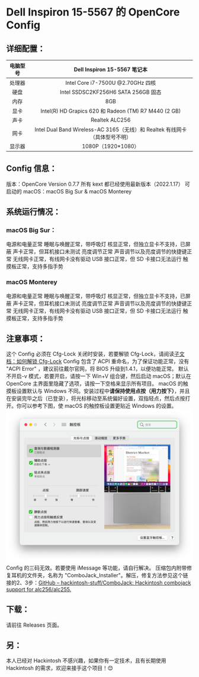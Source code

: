 # Dell Inspiron 15-5567 的 OpenCore Config
## 详细配置：
|电脑型号   |Dell Inspiron 15-5567 笔记本|
|  :----:    |  :----:                            |
|处理器|Intel Core i7-7500U @2.70GHz 四核|
|硬盘|Intel SSDSC2KF256H6 SATA 256GB 固态|
|    内存      |           8GB        |
|显卡| Intel(R) HD Grapics 620 和 Radeon (TM) R7 M440 (2 GB)|
|声卡|Realtek ALC256|
|网卡|Intel Dual Band Wireless-AC 3165（无线）和 Realtek 有线网卡（具体型号不明）|
|显示器|1080P（1920\*1080）|
## Config 信息：
版本：OpenCore Version 0.7.7
所有 kext 都已经使用最新版本（2022.1.17）
可启动的 macOS：macOS Big Sur & macOS Monterey
## 系统运行情况：
### macOS Big Sur：
电源和电量正常
睡眠与唤醒正常，带呼吸灯
核显正常，但独立显卡不支持，已屏蔽
声卡正常，但耳机接口未测试
亮度调节正常
声音调节以及亮度调节的快捷键正常
无线网卡正常，有线网卡没有驱动
USB 接口正常，但 SD 卡接口无法运行
触摸板正常，支持多指手势
### macOS Monterey
电源和电量正常
睡眠与唤醒正常，带呼吸灯
核显正常，但独立显卡不支持，已屏蔽
声卡正常，但耳机接口未测试
亮度调节正常
声音调节以及亮度调节的快捷键正常
无线网卡正常，有线网卡没有驱动
USB 接口正常，但 SD 卡接口无法运行
触摸板正常，支持多指手势
## 注意事项：
这个 Config 必须在 Cfg-Lock 关闭时安装，若要解锁 Cfg-Lock，请阅读[子文档：如何解锁 Cfg-Lock](./subdocument/Unlock_Cfg-Lock.md)
Config 包含了 ACPI 重命名，为了保证功能正常，没有 "ACPI Error" ，建议前往戴尔官网，将 BIOS 升级到1.4.1，以便功能正常。
默认不开启-v 模式，若要开启，请按一下 Win+V 组合键，然后启动 macOS；默认在 OpenCore 主界面里隐藏了选项，请按一下空格来显示所有项目。
macOS 的触摸板设置默认与 Windows 不同。安装过程中**请保持使用点按（用力按下）**，并且在安装完毕之后（已登录），将光标移动至系统偏好设置，双指轻点，然后点按打开。你可以参考下图，使 macOS 的触控板设置更贴近 Windows 的设置。
![Touchpad.png](./subdocument/image/Touchpad.png)
Config 的三码无效。若要使用 iMessage 等功能，请自行解决。
压缩包内附带修复耳机的文件夹，名称为 "ComboJack_Installer"。解压，修复方法参见这个链接的2、3步：[GitHub – hackintosh-stuff/ComboJack: Hackintosh combojack support for alc256/alc255.](https://github.com/hackintosh-stuff/ComboJack)
## 下载：
请前往 Releases 页面。
## 另：
本人已经对 Hackintosh 不感兴趣，如果你有一定技术，且有长期使用 Hackintosh 的需求，欢迎来接手这个项目！😊